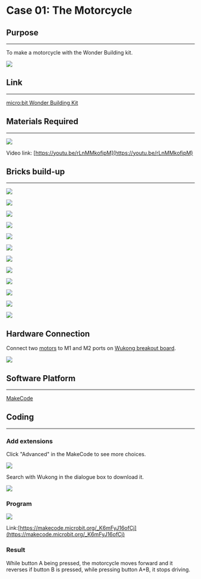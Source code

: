 ﻿# Case 01: The Motorcycle

## Purpose
---
To make a motorcycle with the Wonder Building kit.

![](https://wiki-media-ef.oss-cn-hongkong.aliyuncs.com//images/case-01-01.png)

## Link
---
[micro:bit Wonder Building Kit](https://www.elecfreaks.com/micro-bit-wonder-building-kit-without-micro-bit-board.html)

## Materials Required
---
![](https://wiki-media-ef.oss-cn-hongkong.aliyuncs.com//images/case-01-02.png)

Video link:
[https://youtu.be/rLnMMkofipM](https://youtu.be/rLnMMkofipM)



## Bricks build-up
---


![](https://wiki-media-ef.oss-cn-hongkong.aliyuncs.com//images/step-case-01-01.png)

![](https://wiki-media-ef.oss-cn-hongkong.aliyuncs.com//images/step-case-01-02.png)

![](https://wiki-media-ef.oss-cn-hongkong.aliyuncs.com//images/step-case-01-03.png)

![](https://wiki-media-ef.oss-cn-hongkong.aliyuncs.com//images/step-case-01-04.png)

![](https://wiki-media-ef.oss-cn-hongkong.aliyuncs.com//images/step-case-01-05.png)

![](https://wiki-media-ef.oss-cn-hongkong.aliyuncs.com//images/step-case-01-06.png)

![](https://wiki-media-ef.oss-cn-hongkong.aliyuncs.com//images/step-case-01-07.png)

![](https://wiki-media-ef.oss-cn-hongkong.aliyuncs.com//images/step-case-01-08.png)

![](https://wiki-media-ef.oss-cn-hongkong.aliyuncs.com//images/step-case-01-09.png)

![](https://wiki-media-ef.oss-cn-hongkong.aliyuncs.com//images/step-case-01-10.png)

![](https://wiki-media-ef.oss-cn-hongkong.aliyuncs.com//images/step-case-01-11.png)

![](https://wiki-media-ef.oss-cn-hongkong.aliyuncs.com//images/step-case-01-12.png)


## Hardware Connection

Connect two [motors](https://www.elecfreaks.com/geekservo-motor-2kg-compatible-with-lego.html) to M1 and M2 ports on [Wukong breakout board](https://www.elecfreaks.com/wukong-board-with-lego-holder-for-micro-bit.html).

![](https://wiki-media-ef.oss-cn-hongkong.aliyuncs.com//images/Wonder-Building-Kit-case-01-06.png)

## Software Platform
---
[MakeCode](https://makecode.microbit.org/)

## Coding
---
### Add extensions
Click "Advanced" in the MakeCode to see more choices.

![](https://wiki-media-ef.oss-cn-hongkong.aliyuncs.com//images/case-01-03.png)

Search with Wukong in the dialogue box to download it.

![](https://wiki-media-ef.oss-cn-hongkong.aliyuncs.com//images/case-01-04.png)


### Program

![](https://wiki-media-ef.oss-cn-hongkong.aliyuncs.com//images/case-01-05.png)

Link:[https://makecode.microbit.org/_K6mFyJ16ofCj](https://makecode.microbit.org/_K6mFyJ16ofCj)

### Result
While button A being pressed, the motorcycle moves forward and it reverses if button B is pressed, while pressing button A+B, it stops driving.
